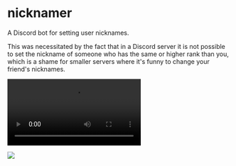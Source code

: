 # nicknamer
A Discord bot for setting user nicknames.

This was necessitated by the fact that in a Discord server it is not possible to set the nickname of someone who has the same or higher rank than you, which is a shame for smaller servers where it's funny to change your friend's nicknames.

![demo.mp4](./assets/demo.mp4)

[![](https://img.shields.io/badge/-add%20to%20your%20server-7289da)](https://discord.com/api/oauth2/authorize?client_id=1083437536250179684&permissions=201326592&scope=bot%20applications.commands)
